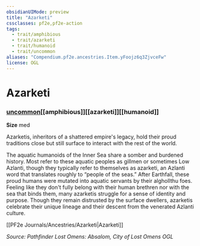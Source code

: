 ```yaml
---
obsidianUIMode: preview
title: "Azarketi"
cssclasses: pf2e,pf2e-action
tags:
  - trait/amphibious
  - trait/azarketi
  - trait/humanoid
  - trait/uncommon
aliases: "Compendium.pf2e.ancestries.Item.yFoojz6q3ZjvceFw"
license: OGL
---
```

# Azarketi

### [uncommon](uncommon "Uncommon Rarity Trait")[[amphibious]][[azarketi]][[humanoid]]



**Size** med


Azarketis, inheritors of a shattered empire's legacy, hold their proud traditions close but still surface to interact with the rest of the world.

The aquatic humanoids of the Inner Sea share a somber and burdened history. Most refer to these aquatic peoples as gillmen or sometimes Low Azlanti, though they typically refer to themselves as azarketi, an Azlanti word that translates roughly to “people of the seas.” After Earthfall, these proud humans were mutated into aquatic servants by their alghollthu foes. Feeling like they don't fully belong with their human brethren nor with the sea that binds them, many azarketis struggle for a sense of identity and purpose. Though they remain distrusted by the surface dwellers, azarketis celebrate their unique lineage and their descent from the venerated Azlanti culture.

[[PF2e Journals/Ancestries/Azarketi|Azarketi]]

*Source: Pathfinder Lost Omens: Absalom, City of Lost Omens*
*OGL*